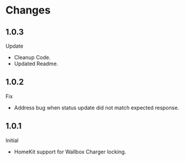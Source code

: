 # Changes

## 1.0.3
Update
- Cleanup Code.
- Updated Readme.

## 1.0.2
Fix 
- Address bug when status update did not match expected response.

## 1.0.1
Initial 
- HomeKit support for Wallbox Charger locking.


